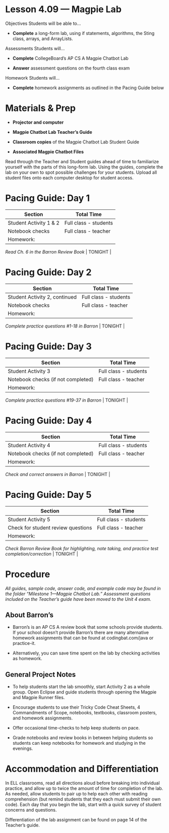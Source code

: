 Lesson 4.09 — Magpie Lab
====================================================================================================

Objectives Students will be able to…

-   **Complete** a long-form lab, using if statements, algorithms, the Sting class, arrays, and ArrayLists.

Assessments Students will...

-   **Complete** CollegeBoard’s AP CS A Magpie Chatbot Lab

-   **Answer** assessment questions on the fourth class exam

Homework Students will...

-   **Complete** homework assignments as outlined in the Pacing Guide below

Materials & Prep
================

-   **Projector and computer**

-   **Magpie Chatbot Lab Teacher’s Guide**

-   **Classroom copies** of the Magpie Chatbot Lab Student Guide

-   **Associated Magpie Chatbot Files**

Read through the Teacher and Student guides ahead of time to familiarize yourself with the parts of this long-form lab. Using the guides, complete the lab on your own to spot possible challenges for your students. Upload all student files onto each computer desktop for student access.

Pacing Guide: Day 1
===================

| Section                                | Total Time            |
|----------------------------------------|-----------------------|
| Student Activity 1 & 2                 | Full class - students |
| Notebook checks                        | Full class - teacher  |
| Homework:                              
                                         
 *Read Ch. 6 in the Barron Review Book*  | TONIGHT               |

Pacing Guide: Day 2
===================

| Section                                        | Total Time            |
|------------------------------------------------|-----------------------|
| Student Activity 2, continued                  | Full class - students |
| Notebook checks                                | Full class - teacher  |
| Homework:                                      
                                                 
 *Complete practice questions \#1-18 in Barron*  | TONIGHT               |

Pacing Guide: Day 3
===================

| Section                                         | Total Time            |
|-------------------------------------------------|-----------------------|
| Student Activity 3                              | Full class - students |
| Notebook checks (if not completed)              | Full class - teacher  |
| Homework:                                       
                                                  
 *Complete practice questions \#19-37 in Barron*  | TONIGHT               |

Pacing Guide: Day 4
===================

| Section                               | Total Time            |
|---------------------------------------|-----------------------|
| Student Activity 4                    | Full class - students |
| Notebook checks (if not completed)    | Full class - teacher  |
| Homework:                             
                                        
 *Check and correct answers in Barron*  | TONIGHT               |

Pacing Guide: Day 5
===================

| Section                                                                                           | Total Time            |
|---------------------------------------------------------------------------------------------------|-----------------------|
| Student Activity 5                                                                                | Full class - students |
| Check for student review questions                                                                | Full class - teacher  |
| Homework:                                                                                         
                                                                                                    
 *Check Barron Review Book for highlighting, note taking, and practice test completion/correction*  | TONIGHT               |

Procedure
=========

*All guides, sample code, answer code, and example code may be found in the folder “Milestone 1—Magpie Chatbot Lab.” Assessment questions included on the Teacher’s guide have been moved to the Unit 4 exam.*

About Barron’s
--------------

-   Barron’s is an AP CS A review book that some schools provide students. If your school doesn’t provide Barron’s there are many alternative homework assignments that can be found at codingbat.com/java or practice-it.

-   Alternatively, you can save time spent on the lab by checking activities as homework.

General Project Notes
---------------------

-   To help students start the lab smoothly, start Activity 2 as a whole group. Open Eclipse and guide students through opening the Magpie and Magpie Runner files.

-   Encourage students to use their Tricky Code Cheat Sheets, 4 Commandments of Scope, notebooks, textbooks, classroom posters, and homework assignments.

-   Offer occasional time-checks to help keep students on pace.

<!-- -->

-   Grade notebooks and review books in between helping students so students can keep notebooks for homework and studying in the evenings.

Accommodation and Differentiation
=================================

In ELL classrooms, read all directions aloud before breaking into individual practice, and allow up to twice the amount of time for completion of the lab. As needed, allow students to pair up to help each other with reading comprehension (but remind students that they each must submit their own code). Each day that you begin the lab, start with a quick survey of student concerns and questions.

Differentiation of the lab assignment can be found on page 14 of the Teacher’s guide.
